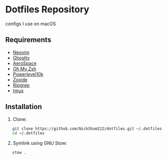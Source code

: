 # Dotfiles Repository

configs I use on macOS

## Requirements
- [Neovim](https://neovim.io/)
- [Ghostty](https://ghostty.org/)
- [AeroSpace](https://nikitabobko.github.io/AeroSpace/guide)
- [Oh My Zsh](https://ohmyz.sh/#install)
- [Powerlevel10k](https://github.com/romkatv/powerlevel10k)
- [Zoxide](https://github.com/ajeetdsouza/zoxide)
- [Ripgrep](https://github.com/BurntSushi/ripgrep)
- [tmux](https://github.com/tmux/tmux/wiki)


## Installation

1. Clone:

```bash
   git clone https://github.com/NickShum222/dotfiles.git ~/.dotfiles
   cd ~/.dotfiles
```

2. Symlink using GNU Stow:

```bash
   stow .
```
